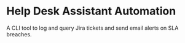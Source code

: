 # Help Desk Assistant Automation

A CLI tool to log and query Jira tickets and send email alerts on SLA breaches.